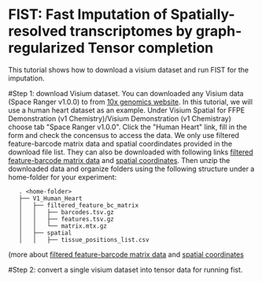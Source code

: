 # FIST: Fast Imputation of Spatially-resolved transcriptomes by graph-regularized Tensor completion

This tutorial shows how to download a visium dataset and run FIST for the imputation.

#Step 1: download Visium dataset.
You can downloaded any Visium data (Space Ranger v1.0.0) to from [10x genomics website](https://support.10xgenomics.com/spatial-gene-expression/datasets/).
In this tutorial, we will use a human heart dataset as an example. Under Visium Spatial for FFPE Demonstration (v1 Chemistry)/Visium Demonstration (v1 Chemistray) choose tab "Space Ranger v1.0.0". Click the "Human Heart" link, fill in the form and check the concensus to access the data. We only use filtered feature-barcode matrix data and spatial coordindates provided in the download file list. They can also be downloaded with following links [filtered feature-barcode matrix data](https://cf.10xgenomics.com/samples/spatial-exp/1.0.0/V1_Human_Heart/V1_Human_Heart_filtered_feature_bc_matrix.tar.gz) and [spatial coordinates](https://cf.10xgenomics.com/spatial-gene-expression/datasets/V1_Human_Heart/V1_Human_Heart_spatial.tar.gz). Then unzip the downloaded data and organize folders using the following structure under a home-folder for your experiment:

       . <home-folder>
       ├── V1_Human_Heart
       │   ├── filtered_feature_bc_matrix
       │   │   ├── barcodes.tsv.gz
       │   │   ├── features.tsv.gz
       │   │   └── matrix.mtx.gz 
       │   ├── spatial
       │   │   ├── tissue_positions_list.csv

(more about [filtered feature-barcode matrix data](https://support.10xgenomics.com/spatial-gene-expression/software/pipelines/latest/output/matrices) and [spatial coordinates](https://support.10xgenomics.com/spatial-gene-expression/software/pipelines/latest/output/images)

#Step 2: convert a single visium dataset into tensor data for running fist.
